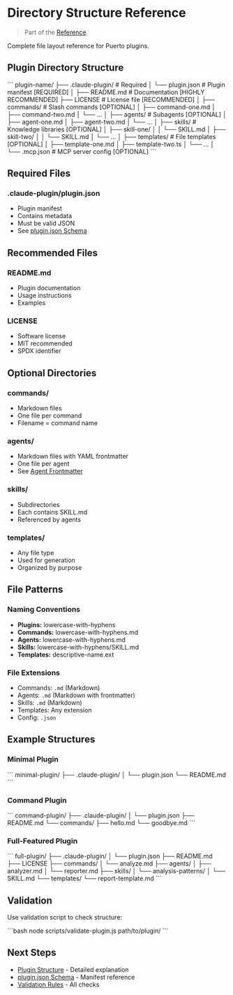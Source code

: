 # Directory Structure Reference
> Part of the [Reference](index.md).

Complete file layout reference for Puerto plugins.

## Plugin Directory Structure

\`\`\`
plugin-name/
├── .claude-plugin/           # Required
│   └── plugin.json          # Plugin manifest [REQUIRED]
│
├── README.md                 # Documentation [HIGHLY RECOMMENDED]
├── LICENSE                   # License file [RECOMMENDED]
│
├── commands/                 # Slash commands [OPTIONAL]
│   ├── command-one.md
│   ├── command-two.md
│   └── ...
│
├── agents/                   # Subagents [OPTIONAL]
│   ├── agent-one.md
│   ├── agent-two.md
│   └── ...
│
├── skills/                   # Knowledge libraries [OPTIONAL]
│   ├── skill-one/
│   │   └── SKILL.md
│   ├── skill-two/
│   │   └── SKILL.md
│   └── ...
│
├── templates/                # File templates [OPTIONAL]
│   ├── template-one.md
│   ├── template-two.ts
│   └── ...
│
└── .mcp.json                 # MCP server config [OPTIONAL]
\`\`\`

## Required Files

### .claude-plugin/plugin.json
- Plugin manifest
- Contains metadata
- Must be valid JSON
- See [plugin.json Schema](plugin-json-schema.md)

## Recommended Files

### README.md
- Plugin documentation
- Usage instructions
- Examples

### LICENSE
- Software license
- MIT recommended
- SPDX identifier

## Optional Directories

### commands/
- Markdown files
- One file per command
- Filename = command name

### agents/
- Markdown files with YAML frontmatter
- One file per agent
- See [Agent Frontmatter](agent-frontmatter.md)

### skills/
- Subdirectories
- Each contains SKILL.md
- Referenced by agents

### templates/
- Any file type
- Used for generation
- Organized by purpose

## File Patterns

### Naming Conventions
- **Plugins:** lowercase-with-hyphens
- **Commands:** lowercase-with-hyphens.md
- **Agents:** lowercase-with-hyphens.md
- **Skills:** lowercase-with-hyphens/SKILL.md
- **Templates:** descriptive-name.ext

### File Extensions
- Commands: `.md` (Markdown)
- Agents: `.md` (Markdown with frontmatter)
- Skills: `.md` (Markdown)
- Templates: Any extension
- Config: `.json`

## Example Structures

### Minimal Plugin
\`\`\`
minimal-plugin/
├── .claude-plugin/
│   └── plugin.json
└── README.md
\`\`\`

### Command Plugin
\`\`\`
command-plugin/
├── .claude-plugin/
│   └── plugin.json
├── README.md
└── commands/
    ├── hello.md
    └── goodbye.md
\`\`\`

### Full-Featured Plugin
\`\`\`
full-plugin/
├── .claude-plugin/
│   └── plugin.json
├── README.md
├── LICENSE
├── commands/
│   └── analyze.md
├── agents/
│   ├── analyzer.md
│   └── reporter.md
├── skills/
│   └── analysis-patterns/
│       └── SKILL.md
└── templates/
    └── report-template.md
\`\`\`

## Validation

Use validation script to check structure:

\`\`\`bash
node scripts/validate-plugin.js path/to/plugin/
\`\`\`

## Next Steps

- [Plugin Structure](../plugin-development/plugin-structure.md) - Detailed explanation
- [plugin.json Schema](plugin-json-schema.md) - Manifest reference
- [Validation Rules](validation-rules.md) - All checks
